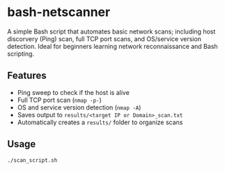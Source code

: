 # bash-netscanner

A simple Bash script that automates basic network scans; including host discorvery (Ping) scan, full TCP port scans, and OS/service version detection. Ideal for beginners learning network reconnaissance and Bash scripting.

## Features

- Ping sweep to check if the host is alive
- Full TCP port scan (`nmap -p-`)
- OS and service version detection (`nmap -A`)
- Saves output to `results/<target IP or Domain>_scan.txt`
- Automatically creates a `results/` folder to organize scans

## Usage

```bash
./scan_script.sh
